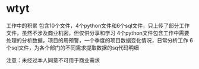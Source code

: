 # wtyt
工作中的积累
包含10个文件，4个python文件和6个sql文件，只上传了部分工作文件，虽然不涉及商业机密，但仅供分享和学习
4个python文件包含工作中需要处理的分析数据，项目的周预警，一个季度的项目数据变化情况，日常分析工作
6个sql文件，为各个部门的不同需求提取数据的sq代码明细

注意：未经过本人同意不可用于商业需求
